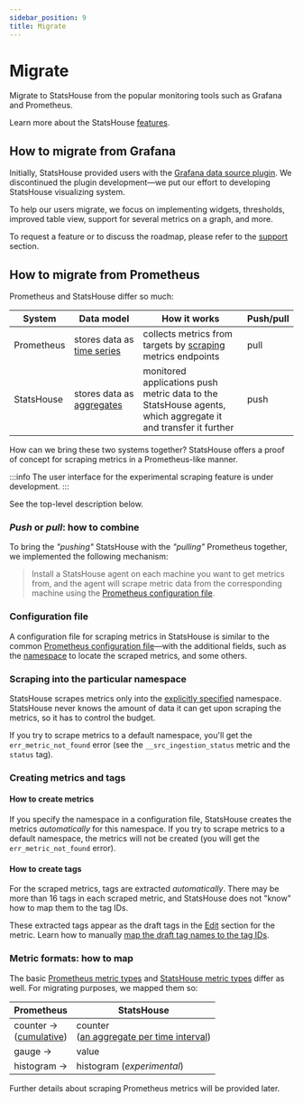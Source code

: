 ```yaml
---
sidebar_position: 9
title: Migrate
---
```


# Migrate

Migrate to StatsHouse from the popular monitoring tools such as Grafana and Prometheus.

Learn more about the StatsHouse [features](../overview/features.md).

## How to migrate from Grafana

Initially, StatsHouse provided users with the 
[Grafana data source plugin](https://github.com/VKCOM/statshouse/tree/master/grafana-plugin-ui). We discontinued the 
plugin development—we put our effort to developing StatsHouse visualizing system.

To help our users migrate, we focus on implementing widgets, thresholds, improved table view, 
support for several metrics on a graph, and more.

To request a feature or to discuss the roadmap, please refer to the [support](../support.md) section.

## How to migrate from Prometheus

Prometheus and StatsHouse differ so much:

| System     | Data model                                                                    | How it works                                                                                                                | Push/pull |
|------------|-------------------------------------------------------------------------------|-----------------------------------------------------------------------------------------------------------------------------|-----------|
| Prometheus | stores data as [time series](https://prometheus.io/docs/concepts/data_model/) | collects metrics from targets by [scraping](https://prometheus.io/docs/prometheus/latest/getting_started/) metrics endpoints | pull      |
| StatsHouse | stores data as [aggregates](../overview/concepts.md#агрегат)                  | monitored applications push metric data to the StatsHouse agents,<br/>which aggregate it and transfer it further                 | push      |

How can we bring these two systems together? StatsHouse offers a proof of concept for scraping metrics in a 
Prometheus-like manner.

:::info
The user interface for the experimental scraping feature is under development.
:::

See the top-level description below.

### _Push_ or _pull_: how to combine

To bring the _"pushing"_ StatsHouse with the _"pulling"_ Prometheus together, we implemented the following 
mechanism:

> Install a StatsHouse agent on each machine you want to get metrics from, and the agent will scrape metric 
> data from the corresponding machine using the 
> [Prometheus configuration file](https://prometheus.io/docs/prometheus/latest/configuration/configuration/).

### Configuration file

A configuration file for scraping metrics in StatsHouse is similar to the common 
[Prometheus configuration file](https://prometheus.io/docs/prometheus/latest/configuration/configuration/)—with
the additional fields, such as the [namespace](#scraping-into-the-particular-namespace) to locate the scraped 
metrics, and some others.

### Scraping into the particular namespace

StatsHouse scrapes metrics only into the [explicitly specified](#configuration-file) namespace.
StatsHouse never knows the amount of data it can get upon scraping the metrics, so it has to control the budget.

If you try to scrape metrics to a default namespace, you'll get the `err_metric_not_found` error (see the 
`__src_ingestion_status` metric and the `status` tag).

### Creating metrics and tags

#### How to create metrics

If you specify the namespace in a configuration file, StatsHouse creates the metrics _automatically_ for 
this namespace. If you try to scrape metrics to a default namespace, the metrics will not be created (you will get 
the `err_metric_not_found` error).

#### How to create tags

For the scraped metrics, tags are extracted _automatically_. There may be more than 16 tags in
each scraped metric, and StatsHouse does not "know" how to map them to the tag IDs.

These extracted tags appear as the draft tags in the [Edit](../guides/edit-metrics.md) section for the metric.
Learn how to manually 
[map the draft tag names to the tag IDs](../guides/edit-metrics.md#map-the-draft-tag-names-to-the-tag-ids).

### Metric formats: how to map

The basic [Prometheus metric types](https://prometheus.io/docs/concepts/metric_types/) and 
[StatsHouse metric types](../guides/design-metric.md#metric-types) differ as well. For migrating purposes, we 
mapped them so:

| Prometheus                                                                              | StatsHouse                                                                          |
|-----------------------------------------------------------------------------------------|-------------------------------------------------------------------------------------|
| counter →<br/>([cumulative](https://prometheus.io/docs/concepts/metric_types/#counter))  | counter<br/>([an aggregate per time interval](../guides/design-metric.md#counters)) |
| gauge                                                                                 → | value                                                                               |
| histogram                                                                             → | histogram (_experimental_)                                                          |

Further details about scraping Prometheus metrics will be provided later.
